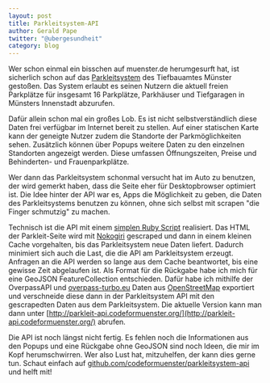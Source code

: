 ```yaml
---
layout: post
title: Parkleitsystem-API
author: Gerald Pape
twitter: "@ubergesundheit"
category: blog
---
```

Wer schon einmal ein bisschen auf muenster.de herumgesurft hat, ist sicherlich schon auf das [Parkleitsystem](http://www5.stadt-muenster.de/parkhaeuser/) des Tiefbauamtes Münster gestoßen. Das System erlaubt es seinen Nutzern die aktuell freien Parkplätze für insgesamt 16 Parkplätze, Parkhäuser und Tiefgaragen in Münsters Innenstadt abzurufen.

Dafür allein schon mal ein großes Lob. Es ist nicht selbstverständlich diese Daten frei verfügbar im Internet bereit zu stellen. Auf einer statischen Karte kann der geneigte Nutzer zudem die Standorte der Parkmöglichkeiten sehen. Zusätzlich können über Popups weitere Daten zu den einzelnen Standorten angezeigt werden. Diese umfassen Öffnungszeiten, Preise und Behinderten- und Frauenparkplätze.

Wer dann das Parkleitsystem schonmal versucht hat im Auto zu benutzen, der wird gemerkt haben, dass die Seite eher für Desktopbrowser optimiert ist. Die Idee hinter der API war es, Apps die Möglichkeit zu geben, die Daten des Parkleitsystems benutzen zu können, ohne sich selbst mit scrapen "die Finger schmutzig" zu machen.

Technisch ist die API mit einem [simplen Ruby Script](https://github.com/codeformuenster/parkleitsystem-api/blob/master/lib/parking_api.rb) realisiert. Das HTML der Parkleit-Seite wird mit [Nokogiri](http://www.nokogiri.org/) gescraped und dann in einem kleinen Cache vorgehalten, bis das Parkleitsystem neue Daten liefert. Dadurch minimiert sich auch die Last, die die API am Parkleitsystem erzeugt. Anfragen an die API werden so lange aus dem Cache beantwortet, bis eine gewisse Zeit abgelaufen ist. Als Format für die Rückgabe habe ich mich für eine GeoJSON FeatureCollection entschieden. Dafür habe ich mithilfe der OverpassAPI und [overpass-turbo.eu](http://overpass-turbo.eu/) Daten aus [OpenStreetMap](http://openstreetmap.org) exportiert und verschneide diese dann in der Parkleitsystem API mit den gescrapedten Daten aus dem Parkleitsystem. Die aktuelle Version kann man dann unter [http://parkleit-api.codeformuenster.org/](http://parkleit-api.codeformuenster.org/) abrufen.

Die API ist noch längst nicht fertig. Es fehlen noch die Informationen aus den Popups und eine Rückgabe ohne GeoJSON sind noch Ideen, die mir im Kopf herumschwirren. Wer also Lust hat, mitzuhelfen, der kann dies gerne tun. Schaut einfach auf [github.com/codeformuenster/parkleitsystem-api](https://github.com/codeformuenster/parkleitsystem-api) und helft mit!
